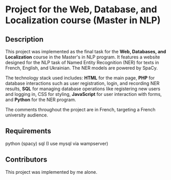 # Project for the Web, Database, and Localization course (Master in NLP)

## Description 
This project was implemented as the final task for the **Web, Databases, and Localization** course in the Master's in NLP program. It features a website designed for the NLP task of Named Entity Recognition (NER) for texts in French, English, and Ukrainian. The NER models are powered by SpaCy.

The technology stack used includes: **HTML** for the main page, **PHP** for database interactions such as user registration, login, and recording NER results, **SQL** for managing database operations like registering new users and logging in, CSS for styling, **JavaScript** for user interaction with forms, and **Python** for the NER program.

The comments throughout the project are in French, targeting a French university audience.

## Requirements
python (spacy)
sql (I use mysql via wampserver)
 
## Contributors 
This project was implemented by me alone.